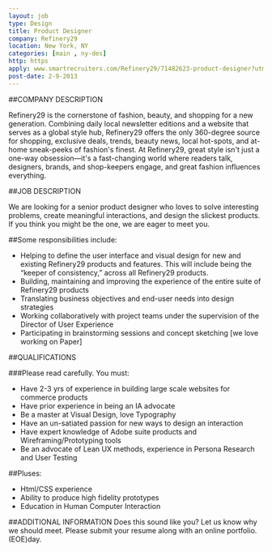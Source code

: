 ```yaml
---
layout: job
type: Design
title: Product Designer
company: Refinery29
location: New York, NY
categories: [main , ny-des]
http: https
apply: www.smartrecruiters.com/Refinery29/71482623-product-designer?utm_source=workcreative.net
post-date: 2-9-2013
---
```


##COMPANY DESCRIPTION

Refinery29 is the cornerstone of fashion, beauty, and shopping for a new generation. Combining daily local newsletter editions and a website that serves as a global style hub, Refinery29 offers the only 360-degree source for shopping, exclusive deals, trends, beauty news, local hot-spots, and at-home sneak-peeks of fashion's finest. At Refinery29, great style isn't just a one-way obsession—it's a fast-changing world where readers talk, designers, brands, and shop-keepers engage, and great fashion influences everything.

##JOB DESCRIPTION

We are looking for a senior product designer who loves to solve interesting problems, create meaningful interactions, and design the slickest products. If you think you might be the one, we are eager to meet you. 
 
##Some responsibilities include: 

* Helping to define the user interface and visual design for new and existing Refinery29 products and features. This will include being the “keeper of consistency,” across all Refinery29 products.
* Building, maintaining and improving the experience of the entire suite of Refinery29 products
* Translating business objectives and end-user needs into design strategies
* Working collaboratively with project teams under the supervision of the Director of User Experience
* Participating in brainstorming sessions and concept sketching [we love working on Paper]

##QUALIFICATIONS

###Please read carefully. You must:
* Have 2-3 yrs of experience in building large scale websites for commerce products 
* Have prior experience in being an IA advocate
* Be a master at Visual Design, love Typography 
* Have an un-satiated passion for new ways to design an interaction
* Have expert knowledge of Adobe suite products and Wireframing/Prototyping tools
* Be an advocate of Lean UX methods, experience in Persona Research and User Testing
 
##Pluses:

* Html/CSS experience 
* Ability to produce high fidelity prototypes
* Education in Human Computer Interaction
 
##ADDITIONAL INFORMATION
Does this sound like you? Let us know why we should meet. Please submit your resume along with an online portfolio.(EOE)day.